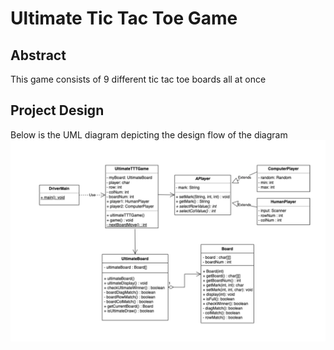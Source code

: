 # Ultimate Tic Tac Toe Game

## Abstract
This game consists of 9 different tic tac toe boards all at once


## Project Design
Below is the UML diagram depicting the design flow of the diagram
![UltimateTTTUML.png](UltimateTTTUML.png)
